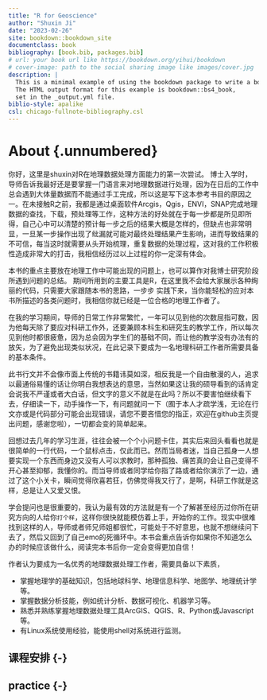 ```yaml
---
title: "R for Geoscience"
author: "Shuxin Ji"
date: "2023-02-26"
site: bookdown::bookdown_site
documentclass: book
bibliography: [book.bib, packages.bib]
# url: your book url like https://bookdown.org/yihui/bookdown
# cover-image: path to the social sharing image like images/cover.jpg
description: |
  This is a minimal example of using the bookdown package to write a book.
  The HTML output format for this example is bookdown::bs4_book,
  set in the _output.yml file.
biblio-style: apalike
csl: chicago-fullnote-bibliography.csl
---
```



# About {.unnumbered}

你好，这里是shuxin对R在地理数据处理方面能力的第一次尝试。 博士入学时，导师告诉我最好还是要掌握一门语言来对地理数据进行处理，因为在日后的工作中 总会遇到大体量数据而不能通过手工完成，所以这是写下这本参考书目的原因之一。在未接触R之前，我都是通过桌面软件Arcgis，Qgis，ENVI，SNAP完成地理数据的查找，下载，预处理等工作，这种方法的好处就在于每一步都是所见即所得，自己心中可以清楚的预计每一步之后的结果大概是怎样的，但缺点也非常明显，一旦某一步操作出现了纰漏就可能对最终处理结果产生影响，进而导致结果的不可信，每当这时就需要从头开始梳理，重复数据的处理过程，这对我的工作积极性造成非常大的打击，我相信经历过以上过程的你一定深有体会。

本书的重点主要放在地理工作中可能出现的问题上，也可以算作对我博士研究阶段所遇到问题的总结。 期间所用到的主要工具是R，在这里我不会给大家展示各种绚丽的代码，只需要大家跟随本书的思路，一步步 实践下来，当你能轻松的应对本书所描述的各类问题时，我相信你就已经是一位合格的地理工作者了。

在我的学习期间，导师的日常工作非常繁忙，一年可以见到他的次数屈指可数，因为他每天除了要应对科研工作外，还要兼顾本科生和研究生的教学工作，所以每次见到他时都很疲惫，因为总会因为学生们的基础不同，而让他的教学没有办法有的放矢，为了避免出现类似状况，在此记录下要成为一名地理科研工作者所需要具备的基本条件。

此书行文并不会像市面上传统的书籍讳莫如深，相反我是一个自由散漫的人，追求以最通俗易懂的话让你明白我想表达的意思，当然如果这让我的硕导看到的话肯定会说我不严谨或者大白话，但文字的意义不就是在此吗？所以不要害怕继续看下去，仔细读一下，动手操作一下，有问题就问一下（囿于本人才疏学浅，无论在行文亦或是代码部分可能会出现错误，请您不要吝惜您的指正，欢迎在github主页提出问题，感谢您啦），一切都会变的简单起来。

回想过去几年的学习生涯，往往会被一个个小问题卡住，其实后来回头看看也就是很简单的一行代码，一个鼠标点击，仅此而已。然而当局者迷，当自己孤身一人想要实现一个东西而身边又没有人可以求教时，那种孤独、痛苦真的会让自己变得不开心甚至抑郁，我懂你的。而当导师或者同学给你指了路或者给你演示了一边，通过了这个小关卡，瞬间觉得欣喜若狂，仿佛觉得我又行了，是啊，科研工作就是这样，总是让人又爱又恨。

学会提问也是很重要的，我认为最有效的方法就是有一个了解甚至经历过你所在研究方向的人给你`打个样`，这样你很快就能模仿着上手，开始你的工作。现实中很难找到这样的人，导师或者师兄师姐都很忙，可能处于不好意思，也就不想继续问下去了，然后又回到了自己emo的死循环中。本书会重点告诉你如果你不知道怎么办的时候应该做什么，阅读完本书后你一定会变得更加自信！

作者认为要成为一名优秀的地理数据处理工作者，需要具备以下素质，

- 掌握地理学的基础知识，包括地球科学、地理信息科学、地图学、地理统计学等。
- 掌握数据分析技能，例如统计分析、数据可视化、机器学习等。
- 熟悉并熟练掌握地理数据处理工具ArcGIS、QGIS、R、Python或Javascript等。
- 有Linux系统使用经验，能使用shell对系统进行监测。

## **课程安排** {-}

## **practice** {-}

